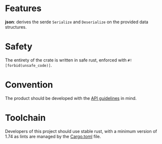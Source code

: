# Features
**json**: derives the serde `Serialize` and `Deserialize` on the provided data structures.

# Safety
The entirety of the crate is written in safe rust, enforced with `#![forbid(unsafe_code)]`.

# Convention
The product should be developed with the [API guidelines](https://rust-lang.github.io/api-guidelines/about.html) in mind.

# Toolchain
Developers of this project should use stable rust, with a minimum version of 1.74 as lints are managed by the [Cargo.toml](Cargo.toml) file.
